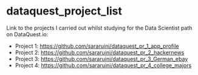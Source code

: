 # dataquest_project_list

Link to the projects I carried out whilst studying for the Data Scientist path on DataQuest.io:
- Project 1: https://github.com/sararuini/dataquest_pr_1_app_profile
- Project 2: https://github.com/sararuini/dataquest_pr_2_hackernews
- Project 3: https://github.com/sararuini/dataquest_pr_3_German_ebay
- Project 4: https://github.com/sararuini/dataquest_pr_4_college_majors
